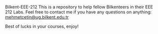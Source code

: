 Bilkent-EEE-212
This is a repository to help fellow Bilkenteers in their EEE 212 Labs. Feel free to contact me if you have any questions on anything: mehmetcetin@ug.bilkent.edu.tr

Best of lucks in your courses, enjoy!
